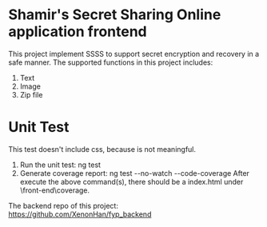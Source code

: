 # Shamir's Secret Sharing Online application frontend
This project implement SSSS to support secret encryption and recovery in a safe manner.
The supported functions in this project includes:
1.  Text
2.  Image  
3.  Zip file

# Unit Test
This test doesn't include css, because is not meaningful.
1.  Run the unit test: ng test
2.  Generate coverage report: ng test --no-watch --code-coverage
After execute the above command(s), there should be a index.html under \front-end\coverage.

The backend repo of this project: https://github.com/XenonHan/fyp_backend
